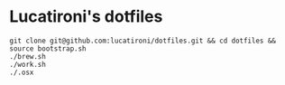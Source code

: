 # Lucatironi's dotfiles

    git clone git@github.com:lucatironi/dotfiles.git && cd dotfiles && source bootstrap.sh
    ./brew.sh
    ./work.sh
    ./.osx
